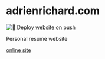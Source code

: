 # adrienrichard.com

[![🚀 Deploy website on push](https://github.com/Mrgove10/adrienrichard.com/actions/workflows/main.yml/badge.svg)](https://github.com/Mrgove10/adrienrichard.com/actions/workflows/main.yml)

Personal resume website

[online site](https://adrienrichard.com/)
